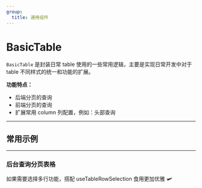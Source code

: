 ```yaml
---
group:
  title: 通用组件
---
```


# BasicTable

`BasicTable` 是封装日常 table 使用的一些常用逻辑，主要是实现日常开发中对于 table 不同样式的统一和功能的扩展。

**功能特点：**

- 后端分页的查询
- 前端分页的查询
- 扩展常用 column 列配置，例如：头部查询

---

## 常用示例

---

### 后台查询分页表格

如果需要选择多行功能，搭配 useTableRowSelection 食用更加优雅 🛩️

<code src="./demos/searchTable.tsx"></code>
